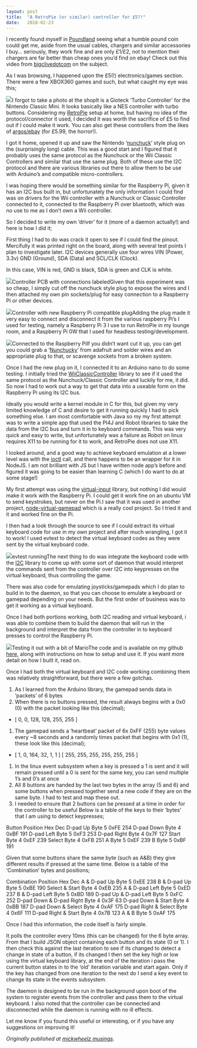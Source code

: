```yaml
---
layout:	post
title:	"A RetroPie (or similar) controller for £5?!"
date:	2018-02-23
---
```


  I recently found myself in [Poundland](https://www.poundland.co.uk/) seeing what a humble pound coin could get me, aside from the usual cables, chargers and similar accessories I buy… seriously, they work fine and are only £1/£2, not to mention their chargers are far better than cheap ones you’d find on ebay! Check out this video from [bigclivedotcom](https://www.youtube.com/watch?v=aS1pwoVdRh4) on the subject.

As I was browsing, I happened upon the £5(!) electronics/games section. There were a few XBOX360 games and such, but what caught my eye was this;

![](/img/0*kIpPi7OvFPmWQaea.png)I forgot to take a photo at the shopIt is a Gioteck ‘Turbo Controller’ for the Nintendo Classic Mini. It looks basically like a NES controller with turbo buttons. Considering my [RetroPie](https://retropie.org.uk/) setup at home, but having no idea of the protocol/connector it used, I decided it was worth the sacrifice of £5 to find out if I could make it work. You can also get these controllers from the likes of [argos/ebay](https://www.ebay.co.uk/itm/Gioteck-Turbo-Controller-for-Nintendo-Classic-Mini-From-the-Argos-Shop-on-ebay/362156662685?epid=719581866&hash=item5452381f9d:g:9uUAAOSwXz9Zk3ZV) (for £5.99, the horror!).

I got it home, opened it up and saw the Nintendo ‘[nunchuck](https://camo.githubusercontent.com/50067687ef8740a0d1f7b2c9c1c9d97c059c5ab3/687474703a2f2f696d672e67756e6f6f6b2e636f6d2f75706c6f61642f392f66342f39663436366534623231383832613534373363306136316137376135663136362e6a7067)’ style plug on the (surprisingly long) cable. This was a good start and I figured that it probably uses the same protocol as the Nunchuck or the Wii Classic Controllers and similar that use the same plug. Both of these use the I2C protocol and there are various libraries out there to allow them to be use with Arduino’s and compatible micro-controllers.

I was hoping there would be something similar for the Raspberry Pi, given it has an I2C bus built in, but unfortunately the only information I could find was on drivers for the Wii controller with a Nunchuck or Classic Controller connected to it, connected to the Raspberry Pi over bluetooth, which was no use to me as I don’t own a Wii controller.

So I decided to write my own ‘driver’ for it (more of a daemon actually!) and here is how I did it;

First thing I had to do was crack it open to see if I could find the pinout. Mercifully it was printed right on the board, along with several test points I plan to investigate later. I2C devices generally use four wires VIN (Power, 3.3v) GND (Ground), SDA (Data) and SCL/CLK (Clock).

In this case, VIN is red, GND is black, SDA is green and CLK is white.

![](/img/0*9Y9E1gI10CMLzdB8.jpg)Controller PCB with connections labeledGiven that this experiment was so cheap, I simply cut off the nunchuck style plug to expose the wires and I then attached my own pin sockets/plug for easy connection to a Raspberry Pi or other devices.

![](/img/0*CRZBi799F60cyPli.jpg)Controller with new Raspberry Pi compatible plugAdding the plug made it very easy to connect and disconnect it from the various raspberry Pi’s I used for testing, namely a Raspberry Pi 3 I use to run RetroPie in my lounge room, and a Raspberry Pi 0W that I used for headless testing/development.

![](/img/0*n1p1L6J8dGLDN6g4.jpg)Connected to the Raspberry PiIf you didn’t want cut it up, you can get you could grab a ‘[Nunchucky](https://www.adafruit.com/product/345)’ from adafruit and solder wires and an appropriate plug to that, or scavenge sockets from a broken system.

Once I had the new plug on it, I connected it to an Arduino nano to do some testing. I initially tried the [WiiClassicController](https://github.com/AndrewMascolo/WiiClassicController) library to see if it used the same protocol as the Nunchuck/Classic Controller and luckily for me, it did. So now I had to work out a way to get that data into a useable form on the Raspberry Pi using its I2C bus.

Ideally you would write a kernel module in C for this, but given my very limited knowledge of C and desire to get it running quickly I had to pick something else. I am most comfortable with Java so my my first attempt was to write a simple app that used the PI4J and Robot libraries to take the data from the I2C bus and turn it in to keyboard commands. This was very quick and easy to write, but unfortunately was a failure as Robot on linux requires X11 to be running for it to work, and RetroPie does not use X11.

I looked around, and a good way to achieve keyboard emulation at a lower level was with the [ioctl](http://man7.org/linux/man-pages/man2/ioctl.2.html) call, and there happens to be an wrapper for it in NodeJS. I am not brilliant with JS but I have written node app’s before and figured it was going to be easier than learning C (which I do want to do at some stage!)

My first attempt was using the [virtual-input](https://www.npmjs.com/package/virtual-input) library, but nothing I did would make it work with the Raspberry Pi. I could get it work fine on an ubuntu VM to send keystrokes, but never on the Pi.I saw that it was used in another project, [node-virtual-gamepad](https://github.com/miroof/node-virtual-gamepads) which is a really cool project. So I tried it and it and worked fine on the Pi.

I then had a look through the source to see if I could extract its virtual keyboard code for use in my own project and after much wrangling, I got it to work! I used evtest to detect the virtual keyboard codes as they were sent by the virtual keyboard code.

![](/img/0*ZZ0tZyPLhwAIC9PD.png)evtest runningThe next thing to do was integrate the keyboard code with the [I2C](https://www.npmjs.com/package/i2c) library to come up with some sort of daemon that would interpret the commands sent from the controller over I2C into keypresses on the virtual keyboard, thus controlling the game.

There was also code for emulating joysticks/gamepads which I do plan to build in to the daemon, so that you can choose to emulate a keyboard or gamepad depending on your needs. But the first order of business was to get it working as a virtual keyboard.

Once I had both portions working, both I2C reading and virtual keyboard, i was able to combine them to build the daemon that will run in the background and interpret the data from the controller in to keyboard presses to control the Raspberry Pi.

![](/img/0*pap6tnW-2MmFfMPW.jpg)Testing it out with a bit of MarioThe code and is available on my github [here](https://github.com/mickwheelz/NintendoI2C-Node), along with instructions on how to setup and use it. If you want more detail on how I built it, read on.

Once I had both the virtual keyboard and I2C code working combining them was relatively straightforward, but there were a few gotchas.

1. As I learned from the Arduino library, the gamepad sends data in ‘packets’ of 6 bytes
2. When there is no buttons pressed, the result always begins with a 0x0 (0) with the packet looking like this (decimal);
* [ 0, 0, 128, 128, 255, 255 ]
1. The gamepad sends a ‘heartbeat’ packet of 6x 0xFF (255) byte values every ~8 seconds and a randomly times packet that begins with 0x1 (1), these look like this (decimal);
* [ 1, 0, 164, 32, 1, 1 ] [ 255, 255, 255, 255, 255, 255 ]
1. In the linux event subsystem when a key is pressed a 1 is sent and it will remain pressed until a 0 is sent for the same key, you can send multiple 1’s and 0’s at once
2. All 8 buttons are handed by the last two bytes in the array (5 and 6) and some buttons when pressed together send a new code if they are on the same byte. I had to test and map these out.
3. I needed to ensure that 2 buttons can be pressed at a time in order for the controller to be useful
Below is a table of the keys to their ‘bytes’ that I am using to detect keypresses;

Button Position Hex Dec D-pad Up Byte 5 0xFE 254 D-pad Down Byte 4 0xBF 191 D-pad Left Byte 5 0xF3 253 D-pad Right Byte 4 0x7F 127 Start Byte 4 0xEF 239 Select Byte 4 0xFB 251 A Byte 5 0xEF 239 B Byte 5 0xBF 191

Given that some buttons share the same byte (such as A&B) they give different results if pressed at the same time. Below is a table of the ‘Combination’ bytes and positions;

Combination Position Hex Dec A & D-pad Up Byte 5 0xEE 238 B & D-pad Up Byte 5 0xBE 190 Select & Start Byte 4 0xEB 235 A & D-pad Left Byte 5 0xED 237 B & D-pad Left Byte 5 0xBD 189 D-pad Up & D-pad Left Byte 5 0xFC 252 D-pad Down & D-pad Right Byte 4 0x3F 63 D-pad Down & Start Byte 4 0xBB 187 D-pad Down & Select Byte 4 0xAF 175 D-pad Right & Select Byte 4 0x6F 111 D-pad Right & Start Byte 4 0x7B 123 A & B Byte 5 0xAF 175

Once I had this information, the code itself is fairly simple.

It polls the controller every 10ms (this can be changed) for the 6 byte array. From that I build JSON object containing each button and its state (0 or 1). I then check this against the last iteration to see if its changed to detect a change in state of a button, if its changed I then set the key high or low using the virtual keyboard library, at the end of the iteration i pass the current button states in to the ‘old’ iteration variable and start again. Only if the key has changed from one iteration to the next do I send a key event to change its state in the events subsystem.

The daemon is designed to be run in the background upon boot of the system to register events from the controller and pass them to the virtual keyboard. I also noted that the controller can be connected and disconnected while the daemon is running with no ill effects.

Let me know if you found this useful or interesting, or if you have any suggestions on improving it!

*Originally published at *[*mickwheelz musings*](http://www.mickwheelz.net/2018/02/23/a-retropie-or-similar-controller-for-5/)*.*

  